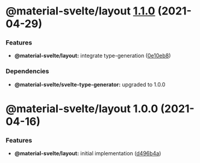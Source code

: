 # @material-svelte/layout [1.1.0](https://github.com/material-svelte/material-svelte/compare/@material-svelte/layout@1.0.0...@material-svelte/layout@1.1.0) (2021-04-29)


### Features

* **@material-svelte/layout:** integrate type-generation ([0e10eb8](https://github.com/material-svelte/material-svelte/commit/0e10eb8e4f9be8ca7dccfeea75f9459678a1c872))





### Dependencies

* **@material-svelte/svelte-type-generator:** upgraded to 1.0.0

# @material-svelte/layout 1.0.0 (2021-04-16)


### Features

* **@material-svelte/layout:** initial implementation ([d496b4a](https://github.com/material-svelte/material-svelte/commit/d496b4a7d955b8add7ab8ed31eafa9a1555d1e7b))
